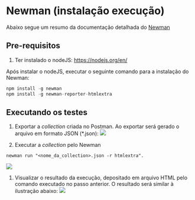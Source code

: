 # Newman (instalação execução)

Abaixo segue um resumo da documentação detalhada do [Newman](https://github.com/postmanlabs/newman)

## Pre-requisitos
   1. Ter instalado o nodeJS: https://nodejs.org/en/

Após instalar o nodeJS, executar o seguinte comando para a instalação do Newman: 


```JavaScript
npm install -g newman
npm install -g newman-reporter-htmlextra
```

## Executando os testes

1. Exportar a _collection_ criada no Postman. Ao exportar será gerado o arquivo em formato JSON (*.json):
![](/img-gif/export.png)

1. Executar a _collection_ pelo Newman
```shell
newman run "<nome_da_collection>.json -r htmlextra".
```

![](/img-gif/Exemplo-linha-de-comando.png)

1. Visualizar o resultado da execução, depositado em arquivo HTML pelo comando executado no passo anterior. O resultado será similar à ilustração abaixo:
![](/img-gif/dashboad-html.png)
